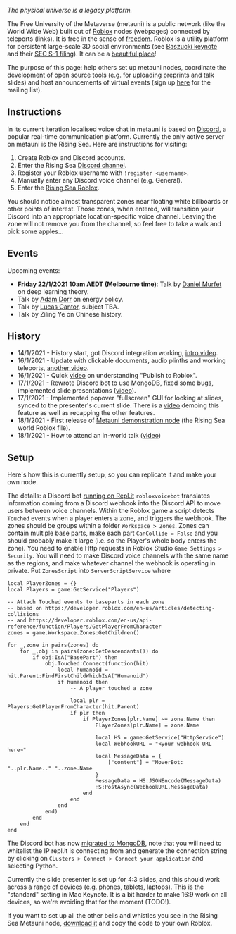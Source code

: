 *The physical universe is a legacy platform.*

The Free University of the Metaverse (metauni) is a public network (like the World Wide Web) built out of [Roblox](https://www.roblox.com/) nodes (webpages) connected by teleports (links). It is free in the sense of [freedom](https://en.wikipedia.org/wiki/Free_University_of_Berlin). Roblox is a utility platform for persistent large-scale 3D social environments (see [Baszucki keynote](https://www.youtube.com/watch?v=G00GlCJc0mU) and their [SEC S-1 filing](https://www.sec.gov/Archives/edgar/data/1315098/000119312520298230/d87104ds1.htm)). It can be a [beautiful place](https://www.roblox.com/games/5326950832/Roblox-Realistic-Forest-Demo)! 

The purpose of this page: help others set up metauni nodes, coordinate the development of open source tools (e.g. for uploading preprints and talk slides) and host announcements of virtual events (sign up [here](http://tinyletter.com/adminmetauni) for the mailing list).

## Instructions

In its current iteration localised voice chat in metauni is based on [Discord](https://www.discord.com), a popular real-time communication platform. Currently the only active server on metauni is the Rising Sea. Here are instructions for visiting:

1. Create Roblox and Discord accounts.
2. Enter the Rising Sea [Discord channel](https://discord.gg/9yBaAxPSK8).
3. Register your Roblox username with `!register <username>`.
4. Manually enter any Discord voice channel (e.g. General).
5. Enter the [Rising Sea Roblox](https://www.roblox.com/games/6224932973/The-Rising-Sea).

You should notice almost transparent zones near floating white billboards or other points of interest. Those zones, when entered, will transition your Discord into an appropriate location-specific voice channel. Leaving the zone will not remove you from the channel, so feel free to take a walk and pick some apples...

## Events

Upcoming events:

* **Friday 22/1/2021 10am AEDT (Melbourne time)**: Talk by [Daniel Murfet](http://www.therisingsea.org) on deep learning theory.
* Talk by [Adam Dorr](http://www.adamdorr.com/about/) on energy policy.
* Talk by [Lucas Cantor](https://www.lucascantormusic.com/), subject TBA.
* Talk by Ziling Ye on Chinese history.

## History

* 14/1/2021 - History start, got Discord integration working, [intro video](https://youtu.be/0K3sCNvFpWE).
* 16/1/2021 - Update with clickable documents, audio plinths and working teleports, [another video](https://youtu.be/CJeuAvoRE9U).
* 16/1/2021 - Quick [video](https://youtu.be/vkaBQw9-OBY) on understanding "Publish to Roblox".
* 17/1/2021 - Rewrote Discord bot to use MongoDB, fixed some bugs, implemented slide presentations ([video](https://youtu.be/9-fyJvrTRzA)).
* 17/1/2021 - Implemented popover "fullscreen" GUI for looking at slides, synced to the presenter's current slide. There is a [video](https://youtu.be/rNtZGYnRHdA) demoing this feature as well as recapping the other features.
* 18/1/2021 - First release of [Metauni demonstration node](http://www.metauni.org/Backup18-1-2021.rbxl) (the Rising Sea world Roblox file).
* 18/1/2021 - How to attend an in-world talk ([video](https://youtu.be/mA1X-aP-jBU))

## Setup

Here's how this is currently setup, so you can replicate it and make your own node.

The details: a Discord bot [running on Repl.it](https://repl.it/@dmurfet/MetaUni) `robloxvoicebot` translates information coming from a Discord webhook into the Discord API to move users between voice channels. Within the Roblox game a script detects `Touched` events when a player enters a zone, and triggers the webhook. The zones should be groups within a folder `Workspace > Zones`. Zones can contain multiple base parts, make each part `CanCollide = False` and you should probably make it large (i.e. so the Player's whole body enters the zone). You need to enable Http requests in Roblox Studio `Game Settings > Security`. You will need to make Discord voice channels with the same name as the regions, and make whatever channel the webhook is operating in private. Put `ZonesScript` into `ServerScriptService` where

```
local PlayerZones = {}
local Players = game:GetService("Players")

-- Attach Touched events to baseparts in each zone
-- based on https://developer.roblox.com/en-us/articles/detecting-collisions
-- and https://developer.roblox.com/en-us/api-reference/function/Players/GetPlayerFromCharacter
zones = game.Workspace.Zones:GetChildren()

for _,zone in pairs(zones) do
	for _,obj in pairs(zone:GetDescendants()) do
		if obj:IsA("BasePart") then
			obj.Touched:Connect(function(hit)
				local humanoid = hit.Parent:FindFirstChildWhichIsA("Humanoid")
				if humanoid then
					-- A player touched a zone
					
					local plr = Players:GetPlayerFromCharacter(hit.Parent)
					if plr then
						if PlayerZones[plr.Name] ~= zone.Name then
							PlayerZones[plr.Name] = zone.Name

							local HS = game:GetService("HttpService")
							local WebhookURL = "<your webhook URL here>"
							local MessageData = {
								["content"] = "MoverBot: "..plr.Name.." "..zone.Name
							}
							MessageData = HS:JSONEncode(MessageData)
							HS:PostAsync(WebhookURL,MessageData)
						end
					end
				end
			end)
		end
	end
end
```
The Discord bot has now [migrated to MongoDB](https://towardsdatascience.com/creating-a-discord-bot-from-scratch-and-connecting-to-mongodb-828ad1c7c22e), note that you will need to whitelist the IP repl.it is connecting from and generate the connection string by clicking on `CLusters > Connect > Connect your application` and selecting Python.

Currently the slide presenter is set up for 4:3 slides, and this should work across a range of devices (e.g. phones, tablets, laptops). This is the "standard" setting in Mac Keynote. It is a bit harder to make 16:9 work on all devices, so we're avoiding that for the moment (TODO!).

If you want to set up all the other bells and whistles you see in the Rising Sea Metauni node, [download it](http://www.metauni.org/Backup18-1-2021.rbxl) and copy the code to your own Roblox.
